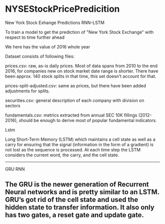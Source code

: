 # NYSEStockPricePredicition

New York Stock Exhange Predictions RNN-LSTM

To train a model to get the prediction of "New York Stock Exchange" with respect to time further ahead

We here has the value of 2016 whole year

Dataset consists of following files:

prices.csv: raw, as-is daily prices. Most of data spans from 2010 to the end 2016, for companies new on stock market date range is shorter. There have been approx. 140 stock splits in that time, this set doesn't account for that.

prices-split-adjusted.csv: same as prices, but there have been added adjustments for splits.

securities.csv: general description of each company with division on sectors

fundamentals.csv: metrics extracted from annual SEC 10K fillings (2012-2016), should be enough to derive most of popular fundamental indicators.

Lstm

Long Short-Term Memory (LSTM) which maintains a cell state as well as a carry for ensuring that the signal (information in the form of a gradient) is not lost as the sequence is processed. At each time step the LSTM considers the current word, the carry, and the cell state.

--------------------
GRU RNN

The GRU is the newer generation of Recurrent Neural networks and is pretty similar to an LSTM. GRU’s got rid of the cell state and used the hidden state to transfer information. It also only has two gates, a reset gate and update gate.
----------------------

